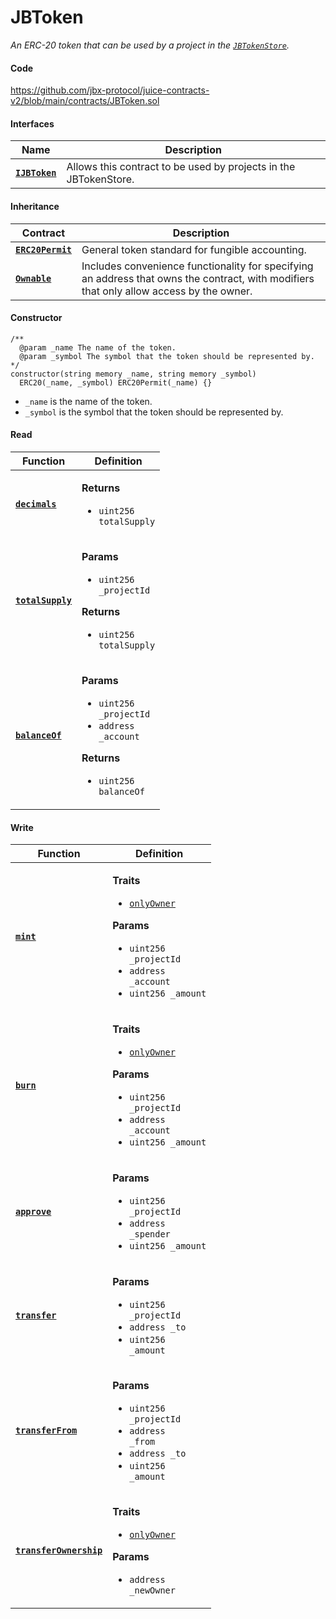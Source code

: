 # JBToken

_An ERC-20 token that can be used by a project in the [`JBTokenStore`](/dev/deprecated/v2/contracts/jbtokenstore)._

#### Code

https://github.com/jbx-protocol/juice-contracts-v2/blob/main/contracts/JBToken.sol

#### Interfaces

| Name                                                     | Description                                                                                                                              |
| -------------------------------------------------------- | ---------------------------------------------------------------------------------------------------------------------------------------- |
| [**`IJBToken`**](/dev/deprecated/v2/interfaces/ijbtoken.md) | Allows this contract to be used by projects in the JBTokenStore. |


#### Inheritance

| Contract                                                         | Description                                                                                                                                                                        |
| ---------------------------------------------------------------- | ---------------------------------------------------------------------------------------------------------------------------------------------------------------------------------- |
| [**`ERC20Permit`**](https://docs.openzeppelin.com/contracts/4.x/api/token/erc20#ERC20Permit) | General token standard for fungible accounting. |
| [**`Ownable`**](https://docs.openzeppelin.com/contracts/4.x/api/access#Ownable) | Includes convenience functionality for specifying an address that owns the contract, with modifiers that only allow access by the owner. |

#### Constructor

```
/**
  @param _name The name of the token.
  @param _symbol The symbol that the token should be represented by.
*/
constructor(string memory _name, string memory _symbol)
  ERC20(_name, _symbol) ERC20Permit(_name) {}
```

* `_name` is the name of the token.
* `_symbol` is the symbol that the token should be represented by.


#### Read

| Function                                                            | Definition                                                                                                                                                                                                                                                                                                      |
| ------------------------------------------------------------------- | --------------------------------------------------------------------------------------------------------------------------------------------------------------------------------------------------------------------------------------------------------------------------------------------------------------- |
| [**`decimals`**](/dev/deprecated/v2/contracts/jbtoken/read/decimals.md)                                 | <p><strong>Returns</strong></p><ul><li><code>uint256 totalSupply</code></li></ul> |
| [**`totalSupply`**](/dev/deprecated/v2/contracts/jbtoken/read/totalsupply.md)                                 | <p><strong>Params</strong></p><ul><li><code>uint256 _projectId</code></li></ul><p><strong>Returns</strong></p><ul><li><code>uint256 totalSupply</code></li></ul> |
| [**`balanceOf`**](/dev/deprecated/v2/contracts/jbtoken/read/balanceof.md)                                 | <p><strong>Params</strong></p><ul><li><code>uint256 _projectId</code></li><li><code>address _account</code></li></ul><p><strong>Returns</strong></p><ul><li><code>uint256 balanceOf</code></li></ul> |

#### Write

| Function                                                            | Definition                                                                                                                                                                                                                                                                                                      |
| ------------------------------------------------------------------- | --------------------------------------------------------------------------------------------------------------------------------------------------------------------------------------------------------------------------------------------------------------------------------------------------------------- |
| [**`mint`**](/dev/deprecated/v2/contracts/jbtoken/write/mint.md)                                 | <p><strong>Traits</strong></p><ul><li><code>[onlyOwner](https://docs.openzeppelin.com/contracts/4.x/api/access#Ownable-onlyOwner--)</code></li></ul><p><strong>Params</strong></p><ul><li><code>uint256 _projectId</code></li><li><code>address _account</code></li><li><code>uint256 _amount</code></li></ul> |
| [**`burn`**](/dev/deprecated/v2/contracts/jbtoken/write/burn.md)                                 | <p><strong>Traits</strong></p><ul><li><code>[onlyOwner](https://docs.openzeppelin.com/contracts/4.x/api/access#Ownable-onlyOwner--)</code></li></ul><p><strong>Params</strong></p><ul><li><code>uint256 _projectId</code></li><li><code>address _account</code></li><li><code>uint256 _amount</code></li></ul> |
| [**`approve`**](/dev/deprecated/v2/contracts/jbtoken/write/approve.md)                                 | <p><strong>Params</strong></p><ul><li><code>uint256 _projectId</code></li><li><code>address _spender</code></li><li><code>uint256 _amount</code></li></ul> |
| [**`transfer`**](/dev/deprecated/v2/contracts/jbtoken/write/transfer.md)                                 | <p><strong>Params</strong></p><ul><li><code>uint256 _projectId</code></li><li><code>address _to</code></li><li><code>uint256 _amount</code></li></ul> |
| [**`transferFrom`**](/dev/deprecated/v2/contracts/jbtoken/write/transferfrom.md)                                 | <p><strong>Params</strong></p><ul><li><code>uint256 _projectId</code></li><li><code>address _from</code></li><li><code>address _to</code></li><li><code>uint256 _amount</code></li></ul> |
| [**`transferOwnership`**](/dev/deprecated/v2/contracts/jbtoken/write/transferownership.md)                                 | <p><strong>Traits</strong></p><ul><li><code>[onlyOwner](https://docs.openzeppelin.com/contracts/4.x/api/access#Ownable-onlyOwner--)</code></li></ul><p><strong>Params</strong></p><ul><li><code>address _newOwner</code></li></ul> |
